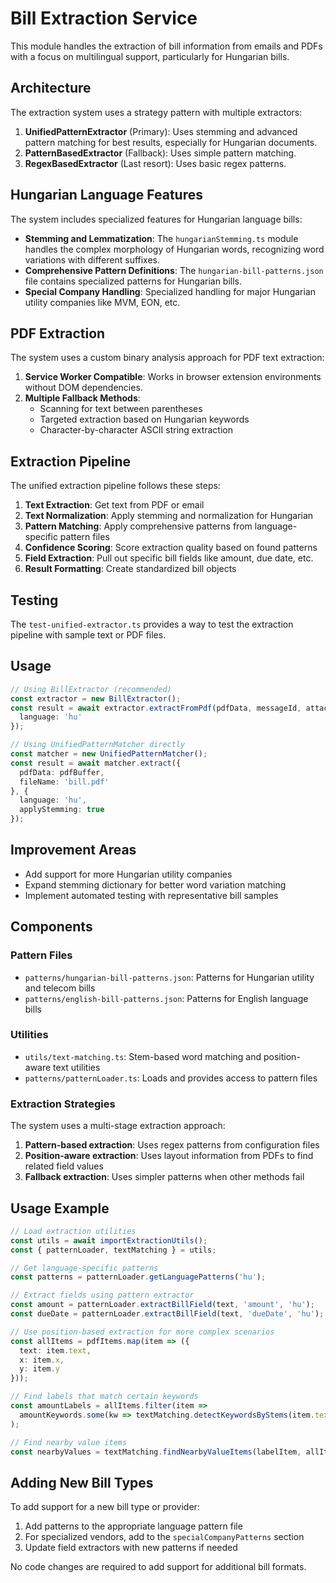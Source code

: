 # Bill Extraction Service

This module handles the extraction of bill information from emails and PDFs with a focus on multilingual support, particularly for Hungarian bills.

## Architecture

The extraction system uses a strategy pattern with multiple extractors:

1. **UnifiedPatternExtractor** (Primary): Uses stemming and advanced pattern matching for best results, especially for Hungarian documents.
2. **PatternBasedExtractor** (Fallback): Uses simple pattern matching.
3. **RegexBasedExtractor** (Last resort): Uses basic regex patterns.

## Hungarian Language Features

The system includes specialized features for Hungarian language bills:

- **Stemming and Lemmatization**: The `hungarianStemming.ts` module handles the complex morphology of Hungarian words, recognizing word variations with different suffixes.
- **Comprehensive Pattern Definitions**: The `hungarian-bill-patterns.json` file contains specialized patterns for Hungarian bills.
- **Special Company Handling**: Specialized handling for major Hungarian utility companies like MVM, EON, etc.

## PDF Extraction

The system uses a custom binary analysis approach for PDF text extraction:

1. **Service Worker Compatible**: Works in browser extension environments without DOM dependencies.
2. **Multiple Fallback Methods**:
   - Scanning for text between parentheses
   - Targeted extraction based on Hungarian keywords
   - Character-by-character ASCII string extraction

## Extraction Pipeline

The unified extraction pipeline follows these steps:

1. **Text Extraction**: Get text from PDF or email
2. **Text Normalization**: Apply stemming and normalization for Hungarian
3. **Pattern Matching**: Apply comprehensive patterns from language-specific pattern files
4. **Confidence Scoring**: Score extraction quality based on found patterns
5. **Field Extraction**: Pull out specific bill fields like amount, due date, etc.
6. **Result Formatting**: Create standardized bill objects

## Testing

The `test-unified-extractor.ts` provides a way to test the extraction pipeline with sample text or PDF files.

## Usage

```typescript
// Using BillExtractor (recommended)
const extractor = new BillExtractor();
const result = await extractor.extractFromPdf(pdfData, messageId, attachmentId, fileName, { 
  language: 'hu' 
});

// Using UnifiedPatternMatcher directly
const matcher = new UnifiedPatternMatcher();
const result = await matcher.extract({
  pdfData: pdfBuffer,
  fileName: 'bill.pdf'
}, {
  language: 'hu',
  applyStemming: true
});
```

## Improvement Areas

- Add support for more Hungarian utility companies
- Expand stemming dictionary for better word variation matching
- Implement automated testing with representative bill samples

## Components

### Pattern Files

- `patterns/hungarian-bill-patterns.json`: Patterns for Hungarian utility and telecom bills
- `patterns/english-bill-patterns.json`: Patterns for English language bills

### Utilities

- `utils/text-matching.ts`: Stem-based word matching and position-aware text utilities
- `patterns/patternLoader.ts`: Loads and provides access to pattern files

### Extraction Strategies

The system uses a multi-stage extraction approach:

1. **Pattern-based extraction**: Uses regex patterns from configuration files
2. **Position-aware extraction**: Uses layout information from PDFs to find related field values
3. **Fallback extraction**: Uses simpler patterns when other methods fail

## Usage Example

```typescript
// Load extraction utilities
const utils = await importExtractionUtils();
const { patternLoader, textMatching } = utils;

// Get language-specific patterns
const patterns = patternLoader.getLanguagePatterns('hu');

// Extract fields using pattern extractor
const amount = patternLoader.extractBillField(text, 'amount', 'hu');
const dueDate = patternLoader.extractBillField(text, 'dueDate', 'hu');

// Use position-based extraction for more complex scenarios
const allItems = pdfItems.map(item => ({
  text: item.text,
  x: item.x,
  y: item.y
}));

// Find labels that match certain keywords
const amountLabels = allItems.filter(item => 
  amountKeywords.some(kw => textMatching.detectKeywordsByStems(item.text, [kw], wordToStemMap, stems) > 0)
);

// Find nearby value items
const nearbyValues = textMatching.findNearbyValueItems(labelItem, allItems, 'amount');
```

## Adding New Bill Types

To add support for a new bill type or provider:

1. Add patterns to the appropriate language pattern file
2. For specialized vendors, add to the `specialCompanyPatterns` section
3. Update field extractors with new patterns if needed

No code changes are required to add support for additional bill formats. 